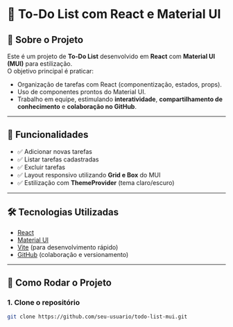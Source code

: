 # 📝 To-Do List com React e Material UI

## 📌 Sobre o Projeto
Este é um projeto de **To-Do List** desenvolvido em **React** com **Material UI (MUI)** para estilização.  
O objetivo principal é praticar:
- Organização de tarefas com React (componentização, estados, props).
- Uso de componentes prontos do Material UI.
- Trabalho em equipe, estimulando **interatividade**, **compartilhamento de conhecimento** e **colaboração no GitHub**.

---

## 🎯 Funcionalidades
- ✅ Adicionar novas tarefas  
- ✅ Listar tarefas cadastradas  
- ✅ Excluir tarefas  
- ✅ Layout responsivo utilizando **Grid e Box** do MUI  
- ✅ Estilização com **ThemeProvider** (tema claro/escuro)  

---

## 🛠️ Tecnologias Utilizadas
- [React](https://react.dev/)  
- [Material UI](https://mui.com/)  
- [Vite](https://vitejs.dev/) (para desenvolvimento rápido)  
- [GitHub](https://github.com/) (colaboração e versionamento)  

---

## 🚀 Como Rodar o Projeto

### 1. Clone o repositório
```bash
git clone https://github.com/seu-usuario/todo-list-mui.git
